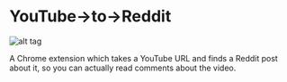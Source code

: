 YouTube->to->Reddit
=================
![alt tag](https://raw.github.com/spuleri/youtube-to-reddit/images/128.png)

A Chrome extension which takes a YouTube URL and finds a Reddit post about it, so you can actually read comments about the video.

